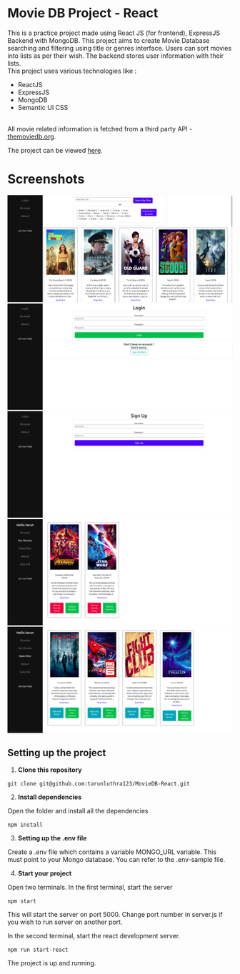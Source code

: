 # Movie DB Project - React

This is a practice project made using React JS (for frontend), ExpressJS Backend with MongoDB.
This project aims to create Movie Database searching and filtering using title or genres interface.
Users can sort movies into lists as per their wish.
The backend stores user information with their lists.
<br>
This project uses various technologies like :

<ul>
<li>ReactJS
<li>ExpressJS
<li>MongoDB
<li>Semantic UI CSS
</ul>
<br>
All movie related information is fetched from a third party API - <a href="https://www.themoviedb.org" target="_blank">themoviedb.org</a>.

The project can be viewed <a href="https://movie-db-reactjs.herokuapp.com/" target="_blank">here</a>.

# Screenshots

<img src="./Screenshots/BrowsePage.png"><br>
<img src="./Screenshots/LoginPage.png"><br>
<img src="./Screenshots/SignUpPage.png"><br>
<img src="./Screenshots/MyMoviesPage.png"><br>
<img src="./Screenshots/WatchlistPage.png"><br>

## Setting up the project

1. **Clone this repository**

```
git clone git@github.com:tarunluthra123/MovieDB-React.git
```

2. **Install dependencies**

Open the folder and install all the dependencies

```
npm install
```

3. **Setting up the .env file**

Create a .env file which contains a variable MONGO_URL variable. This must point to your Mongo database. You can refer to the .env-sample file.
<br>

4. **Start your project**

Open two terminals.
In the first terminal, start the server

```
npm start
```

This will start the server on port 5000. Change port number in server.js if you wish to run server on another port.

In the second terminal, start the react development server.

```
npm run start-react
```

The project is up and running.
